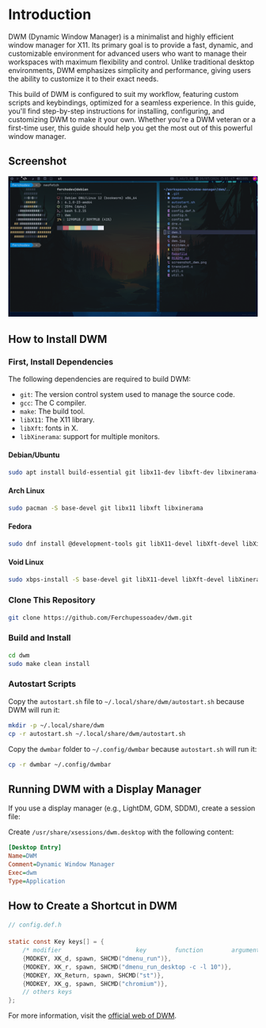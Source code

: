 # Introduction
DWM (Dynamic Window Manager) is a minimalist and highly efficient window manager for X11. Its primary goal is to provide a fast, dynamic, and customizable environment for advanced users who want to manage their workspaces with maximum flexibility and control. Unlike traditional desktop environments, DWM emphasizes simplicity and performance, giving users the ability to customize it to their exact needs.

This build of DWM is configured to suit my workflow, featuring custom scripts and keybindings, optimized for a seamless experience. In this guide, you'll find step-by-step instructions for installing, configuring, and customizing DWM to make it your own. Whether you're a DWM veteran or a first-time user, this guide should help you get the most out of this powerful window manager.

## Screenshot
![build of DWM](./screenshot_dwm.png)

## How to Install DWM

### First, Install Dependencies

The following dependencies are required to build DWM:

- `git`: The version control system used to manage the source code.
- `gcc`: The C compiler.
- `make`: The build tool.
- `libX11`: The X11 library.
- `libXft`: fonts in X.
- `libXinerama`: support for multiple monitors.

#### Debian/Ubuntu
```bash
sudo apt install build-essential git libx11-dev libxft-dev libxinerama-dev
```

#### Arch Linux
```bash
sudo pacman -S base-devel git libx11 libxft libxinerama
```

#### Fedora
```bash
sudo dnf install @development-tools git libX11-devel libXft-devel libXinerama-devel
```

#### Void Linux
```bash
sudo xbps-install -S base-devel git libX11-devel libXft-devel libXinerama-devel
```

### Clone This Repository
```bash
git clone https://github.com/Ferchupessoadev/dwm.git
```

### Build and Install
```bash
cd dwm
sudo make clean install
```

### Autostart Scripts
Copy the `autostart.sh` file to `~/.local/share/dwm/autostart.sh` because DWM will run it:
```bash
mkdir -p ~/.local/share/dwm
cp -r autostart.sh ~/.local/share/dwm/autostart.sh
```

Copy the `dwmbar` folder to `~/.config/dwmbar` because `autostart.sh` will run it:
```bash
cp -r dwmbar ~/.config/dwmbar
```

## Running DWM with a Display Manager
If you use a display manager (e.g., LightDM, GDM, SDDM), create a session file:

Create `/usr/share/xsessions/dwm.desktop` with the following content:
```ini
[Desktop Entry]
Name=DWM
Comment=Dynamic Window Manager
Exec=dwm
Type=Application
```

## How to Create a Shortcut in DWM
```C
// config.def.h

static const Key keys[] = {
    /* modifier                     key        function        argument */
    {MODKEY, XK_d, spawn, SHCMD("dmenu_run")},
    {MODKEY, XK_r, spawn, SHCMD("dmenu_run_desktop -c -l 10")},
    {MODKEY, XK_Return, spawn, SHCMD("st")},
    {MODKEY, XK_g, spawn, SHCMD("chromium")},
    // others keys
};
```

For more information, visit the [official web of DWM](https://dwm.suckless.org/).
